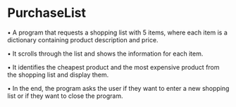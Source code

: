# PurchaseList
• A program that requests a shopping list with 5 items, where each item is a dictionary containing product description and price.

• It scrolls through the list and shows the information for each item.

• It identifies the cheapest product and the most expensive product from the shopping list and display them.

• In the end, the program asks the user if they want to enter a new shopping list or if they want to close the program.
